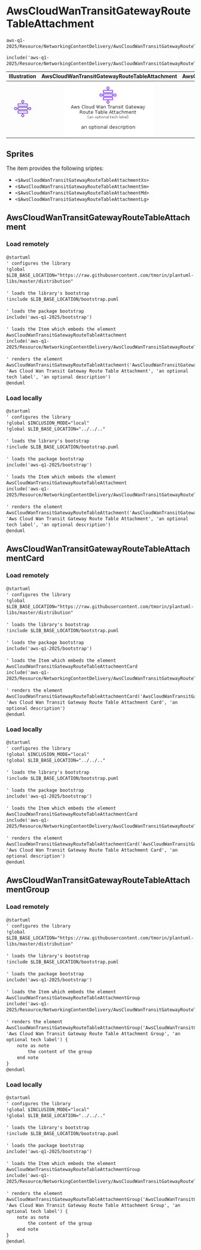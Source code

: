 # AwsCloudWanTransitGatewayRouteTableAttachment


```text
aws-q1-2025/Resource/NetworkingContentDelivery/AwsCloudWanTransitGatewayRouteTableAttachment
```

```text
include('aws-q1-2025/Resource/NetworkingContentDelivery/AwsCloudWanTransitGatewayRouteTableAttachment')
```



| Illustration | AwsCloudWanTransitGatewayRouteTableAttachment | AwsCloudWanTransitGatewayRouteTableAttachmentCard | AwsCloudWanTransitGatewayRouteTableAttachmentGroup |
| :---: | :---: | :---: | :---: |
| ![illustration for Illustration](../../../aws-q1-2025/Resource/NetworkingContentDelivery/AwsCloudWanTransitGatewayRouteTableAttachment.png) | ![illustration for AwsCloudWanTransitGatewayRouteTableAttachment](../../../aws-q1-2025/Resource/NetworkingContentDelivery/AwsCloudWanTransitGatewayRouteTableAttachment.Local.png) | ![illustration for AwsCloudWanTransitGatewayRouteTableAttachmentCard](../../../aws-q1-2025/Resource/NetworkingContentDelivery/AwsCloudWanTransitGatewayRouteTableAttachmentCard.Local.png) | ![illustration for AwsCloudWanTransitGatewayRouteTableAttachmentGroup](../../../aws-q1-2025/Resource/NetworkingContentDelivery/AwsCloudWanTransitGatewayRouteTableAttachmentGroup.Local.png) |



## Sprites
The item provides the following sriptes:

- `<$AwsCloudWanTransitGatewayRouteTableAttachmentXs>`
- `<$AwsCloudWanTransitGatewayRouteTableAttachmentSm>`
- `<$AwsCloudWanTransitGatewayRouteTableAttachmentMd>`
- `<$AwsCloudWanTransitGatewayRouteTableAttachmentLg>`





## AwsCloudWanTransitGatewayRouteTableAttachment

### Load remotely
```plantuml
@startuml
' configures the library
!global $LIB_BASE_LOCATION="https://raw.githubusercontent.com/tmorin/plantuml-libs/master/distribution"

' loads the library's bootstrap
!include $LIB_BASE_LOCATION/bootstrap.puml

' loads the package bootstrap
include('aws-q1-2025/bootstrap')

' loads the Item which embeds the element AwsCloudWanTransitGatewayRouteTableAttachment
include('aws-q1-2025/Resource/NetworkingContentDelivery/AwsCloudWanTransitGatewayRouteTableAttachment')

' renders the element
AwsCloudWanTransitGatewayRouteTableAttachment('AwsCloudWanTransitGatewayRouteTableAttachment', 'Aws Cloud Wan Transit Gateway Route Table Attachment', 'an optional tech label', 'an optional description')
@enduml
```

### Load locally
```plantuml
@startuml
' configures the library
!global $INCLUSION_MODE="local"
!global $LIB_BASE_LOCATION="../../.."

' loads the library's bootstrap
!include $LIB_BASE_LOCATION/bootstrap.puml

' loads the package bootstrap
include('aws-q1-2025/bootstrap')

' loads the Item which embeds the element AwsCloudWanTransitGatewayRouteTableAttachment
include('aws-q1-2025/Resource/NetworkingContentDelivery/AwsCloudWanTransitGatewayRouteTableAttachment')

' renders the element
AwsCloudWanTransitGatewayRouteTableAttachment('AwsCloudWanTransitGatewayRouteTableAttachment', 'Aws Cloud Wan Transit Gateway Route Table Attachment', 'an optional tech label', 'an optional description')
@enduml
```

## AwsCloudWanTransitGatewayRouteTableAttachmentCard

### Load remotely
```plantuml
@startuml
' configures the library
!global $LIB_BASE_LOCATION="https://raw.githubusercontent.com/tmorin/plantuml-libs/master/distribution"

' loads the library's bootstrap
!include $LIB_BASE_LOCATION/bootstrap.puml

' loads the package bootstrap
include('aws-q1-2025/bootstrap')

' loads the Item which embeds the element AwsCloudWanTransitGatewayRouteTableAttachmentCard
include('aws-q1-2025/Resource/NetworkingContentDelivery/AwsCloudWanTransitGatewayRouteTableAttachment')

' renders the element
AwsCloudWanTransitGatewayRouteTableAttachmentCard('AwsCloudWanTransitGatewayRouteTableAttachmentCard', 'Aws Cloud Wan Transit Gateway Route Table Attachment Card', 'an optional description')
@enduml
```

### Load locally
```plantuml
@startuml
' configures the library
!global $INCLUSION_MODE="local"
!global $LIB_BASE_LOCATION="../../.."

' loads the library's bootstrap
!include $LIB_BASE_LOCATION/bootstrap.puml

' loads the package bootstrap
include('aws-q1-2025/bootstrap')

' loads the Item which embeds the element AwsCloudWanTransitGatewayRouteTableAttachmentCard
include('aws-q1-2025/Resource/NetworkingContentDelivery/AwsCloudWanTransitGatewayRouteTableAttachment')

' renders the element
AwsCloudWanTransitGatewayRouteTableAttachmentCard('AwsCloudWanTransitGatewayRouteTableAttachmentCard', 'Aws Cloud Wan Transit Gateway Route Table Attachment Card', 'an optional description')
@enduml
```

## AwsCloudWanTransitGatewayRouteTableAttachmentGroup

### Load remotely
```plantuml
@startuml
' configures the library
!global $LIB_BASE_LOCATION="https://raw.githubusercontent.com/tmorin/plantuml-libs/master/distribution"

' loads the library's bootstrap
!include $LIB_BASE_LOCATION/bootstrap.puml

' loads the package bootstrap
include('aws-q1-2025/bootstrap')

' loads the Item which embeds the element AwsCloudWanTransitGatewayRouteTableAttachmentGroup
include('aws-q1-2025/Resource/NetworkingContentDelivery/AwsCloudWanTransitGatewayRouteTableAttachment')

' renders the element
AwsCloudWanTransitGatewayRouteTableAttachmentGroup('AwsCloudWanTransitGatewayRouteTableAttachmentGroup', 'Aws Cloud Wan Transit Gateway Route Table Attachment Group', 'an optional tech label') {
    note as note
        the content of the group
    end note
}
@enduml
```

### Load locally
```plantuml
@startuml
' configures the library
!global $INCLUSION_MODE="local"
!global $LIB_BASE_LOCATION="../../.."

' loads the library's bootstrap
!include $LIB_BASE_LOCATION/bootstrap.puml

' loads the package bootstrap
include('aws-q1-2025/bootstrap')

' loads the Item which embeds the element AwsCloudWanTransitGatewayRouteTableAttachmentGroup
include('aws-q1-2025/Resource/NetworkingContentDelivery/AwsCloudWanTransitGatewayRouteTableAttachment')

' renders the element
AwsCloudWanTransitGatewayRouteTableAttachmentGroup('AwsCloudWanTransitGatewayRouteTableAttachmentGroup', 'Aws Cloud Wan Transit Gateway Route Table Attachment Group', 'an optional tech label') {
    note as note
        the content of the group
    end note
}
@enduml
```

